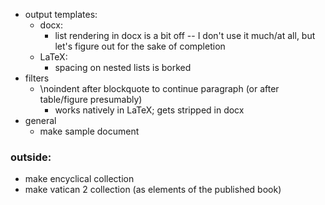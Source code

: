 * output templates:
    * docx:
        - list rendering in docx is a bit off -- I don't use it much/at all, but let's figure out for the sake of completion
    * LaTeX:
        - spacing on nested lists is borked
* filters
    - \noindent after blockquote to continue paragraph (or after table/figure presumably)
        - works natively in LaTeX; gets stripped in docx
* general
    - make sample document

### outside:
* make encyclical collection
* make vatican 2 collection (as elements of the published book)
